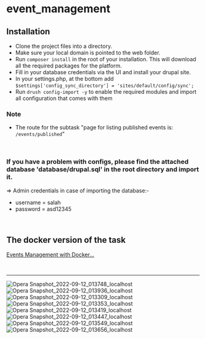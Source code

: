 # event_management

## Installation

- Clone the project files into a directory.
- Make sure your local domain is pointed to the web folder.
- Run `composer install` in the root of your installation. This will download all the required packages for the platform.
- Fill in your database credentials via the UI and install your drupal site.
- In your settings.php, at the bottom add `$settings['config_sync_directory'] = 'sites/default/config/sync';`
- Run `drush config-import -y` to enable the required modules and import all configuration that comes with them

### Note
- The route for the subtask "page for listing published events is: `/events/published`"

<br>

### If you have a problem with configs, please find the attached database 'database/drupal.sql' in the root directory and import it.

=> Admin credentials in case of importing the database:-
- username = salah
- password = asd12345

<br> 

## The docker version of the task
[Events Management with Docker...](https://github.com/salah-jr/Event_management_docker)

<br>
<hr>

![Opera Snapshot_2022-09-12_013748_localhost](https://user-images.githubusercontent.com/26637798/189553896-f1e29aa8-078c-4581-ad45-1b94faf41d24.png)
![Opera Snapshot_2022-09-12_013936_localhost](https://user-images.githubusercontent.com/26637798/189553898-68188e6c-050d-4b2e-a350-2373bec868f8.png)
![Opera Snapshot_2022-09-12_013309_localhost](https://user-images.githubusercontent.com/26637798/189553899-52c7be63-143f-49a6-bd5c-4b7c805a7ee8.png)
![Opera Snapshot_2022-09-12_013353_localhost](https://user-images.githubusercontent.com/26637798/189553901-88ffa01d-59c5-4f3e-a1a4-77e46d02f310.png)
![Opera Snapshot_2022-09-12_013419_localhost](https://user-images.githubusercontent.com/26637798/189553902-0e90f041-40ad-40c0-8e50-182353909f0b.png)
![Opera Snapshot_2022-09-12_013447_localhost](https://user-images.githubusercontent.com/26637798/189553903-f26efdbe-82dc-4ee6-9a68-76086f9a161f.png)
![Opera Snapshot_2022-09-12_013549_localhost](https://user-images.githubusercontent.com/26637798/189553904-0b968f94-d981-436b-a0f1-bc5ad6ed48f0.png)
![Opera Snapshot_2022-09-12_013656_localhost](https://user-images.githubusercontent.com/26637798/189553905-3b8b479e-4568-4e49-92d2-8af0dc9dd31d.png)
